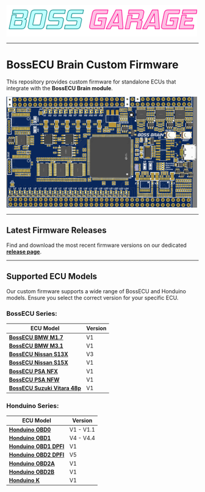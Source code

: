 <p align="left">
  <a href="https://bossgarage.eu" target="_blank" rel="noopener noreferrer">
    <img src="Images/bossgarage-logo.png" alt="Boss Garage Logo" width="500" title="Visit the Boss Garage Store">
  </a>
</p>

---

# BossECU Brain Custom Firmware

This repository provides custom firmware for standalone ECUs that integrate with the **BossECU Brain module**.

<p align="left">
  <img src="Images/BossBrain_Render.jpg" alt="BossECU Brain Module" width="500" title="BossECU Brain Module Overview">
</p>

---

## Latest Firmware Releases

Find and download the most recent firmware versions on our dedicated [**release page**](https://github.com/bossthetuga/BossECU-Brain/releases).

---

## Supported ECU Models

Our custom firmware supports a wide range of BossECU and Honduino models. Ensure you select the correct version for your specific ECU.

### BossECU Series:

| ECU Model             | Version |
| --------------------- | ------- |
| [**BossECU BMW M1.7**](https://bossgarage.eu/en/products/bossecu-bmw-m1-7) | V1      |
| [**BossECU BMW M3.1**](https://bossgarage.eu/en/products/bossecu-bmw-m3-1) | V1      |
| [**BossECU Nissan S13X**](https://bossgarage.eu/en/products/boss-ecu-s13x) | V3      |
| [**BossECU Nissan S15X**](https://bossgarage.eu/en/products/boss-ecu-s15x) | V1      |
| [**BossECU PSA NFX**](https://bossgarage.eu/en/products/bossecu-psa-nfx) | V1      |
| [**BossECU PSA NFW**](https://bossgarage.eu/en/products/bossecu-psa-nfw) | V1      |
| [**BossECU Suzuki Vitara 48p**](https://bossgarage.eu/en/products/bossecu-suzuki-vitara-48p) | V1      |

### Honduino Series:

| ECU Model           | Version   |
| ------------------- | --------- |
| [**Honduino OBD0**](https://bossgarage.eu/en/products/honduino-obd0) | V1 - V1.1 |
| [**Honduino OBD1**](https://bossgarage.eu/en/products/honduino-obd1) | V4 - V4.4 |
| [**Honduino OBD1 DPFI**](https://bossgarage.eu/en/products/honduino-obd1-dpfi) | V1        |
| [**Honduino OBD2 DPFI**](https://bossgarage.eu/en/products/honduino-obd2-dpfi) | V5        |
| [**Honduino OBD2A**](https://bossgarage.eu/en/products/honduino-obd2a) | V1        |
| [**Honduino OBD2B**](https://bossgarage.eu/en/products/honduino-obd2b) | V1        |
| [**Honduino K**](https://bossgarage.eu/en/products/honduino-k) | V1        |

